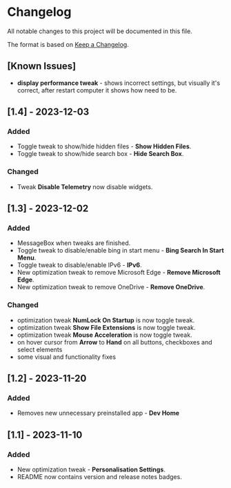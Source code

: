# Changelog

All notable changes to this project will be documented in this file.

The format is based on [Keep a Changelog](https://keepachangelog.com/en/1.1.0/).

## [Known Issues]

- **display performance tweak** - shows incorrect settings, but visually it's correct, after restart computer it shows how need to be.

## [1.4] - 2023-12-03

### Added

- Toggle tweak to show/hide hidden files  - **Show Hidden Files**.
- Toggle tweak to show/hide search box - **Hide Search Box**.

### Changed

- Tweak **Disable Telemetry** now disable widgets.

## [1.3] - 2023-12-02

### Added

- MessageBox when tweaks are finished.
- Toggle tweak to disable/enable bing in start menu  - **Bing Search In Start Menu**.
- Toggle tweak to disable/enable IPv6 - **IPv6**.
- New optimization tweak to remove Microsoft Edge - **Remove Microsoft Edge**.
- New optimization tweak to remove OneDrive - **Remove OneDrive**.

### Changed

- optimization tweak **NumLock On Startup** is now toggle tweak.
- optimization tweak **Show File Extensions** is now toggle tweak.
- optimization tweak **Mouse Acceleration** is now toggle tweak.
- on hover cursor from **Arrow** to **Hand** on all buttons, checkboxes and select elements 
- some visual and functionality fixes

## [1.2] - 2023-11-20

### Added

- Removes new unnecessary preinstalled app - **Dev Home**

## [1.1] - 2023-11-10

### Added

- New optimization tweak - **Personalisation Settings**.
- README now contains version and release notes badges.